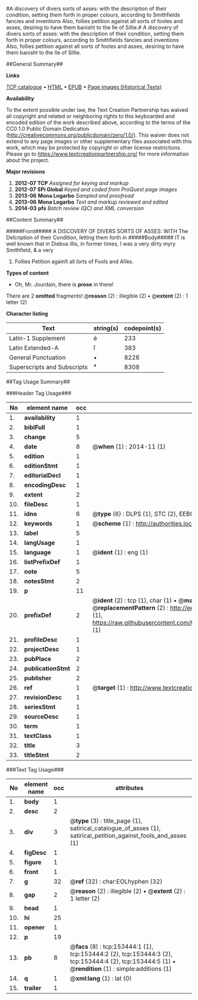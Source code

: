 #A discovery of divers sorts of asses: with the description of their condition, setting them forth in proper colours, according to Smithfields fancies and inventions Also, follies petition against all sorts of fooles and asses, desiring to have them banisht to the Ile of Sillie.#
A discovery of divers sorts of asses: with the description of their condition, setting them forth in proper colours, according to Smithfields fancies and inventions Also, follies petition against all sorts of fooles and asses, desiring to have them banisht to the Ile of Sillie.

##General Summary##

**Links**

[TCP catalogue](http://www.ota.ox.ac.uk/tcp/)  • 
[HTML](http://tei.it.ox.ac.uk/tcp/Texts-HTML/free/A81/A81528.html)  • 
[EPUB](http://tei.it.ox.ac.uk/tcp/Texts-EPUB/free/A81/A81528.epub) • 
[Page images (Historical Texts)](https://historicaltexts.jisc.ac.uk/eebo-99895890e)

**Availability**

To the extent possible under law, the Text Creation Partnership has waived all copyright and related or neighboring rights to this keyboarded and encoded edition of the work described above, according to the terms of the CC0 1.0 Public Domain Dedication (http://creativecommons.org/publicdomain/zero/1.0/). This waiver does not extend to any page images or other supplementary files associated with this work, which may be protected by copyright or other license restrictions. Please go to https://www.textcreationpartnership.org/ for more information about the project.

**Major revisions**

1. __2012-07__ __TCP__ *Assigned for keying and markup*
1. __2012-07__ __SPi Global__ *Keyed and coded from ProQuest page images*
1. __2013-06__ __Mona Logarbo__ *Sampled and proofread*
1. __2013-06__ __Mona Logarbo__ *Text and markup reviewed and edited*
1. __2014-03__ __pfs__ *Batch review (QC) and XML conversion*

##Content Summary##

#####Front#####
A DISCOVERY OF DIVERS SORTS OF ASSES: WITH The Deſcription of their Condition, ſetting them forth in
#####Body#####
IT is well known that in Diebus illis, in former times, I was a very dirty myry Smithfield, & a very
1. Follies Petition againſt all ſorts of Fools and Aſſes.

**Types of content**

  * Oh, Mr. Jourdain, there is **prose** in there!

There are 2 **omitted** fragments! 
 @__reason__ (2) : illegible (2)  •  @__extent__ (2) : 1 letter (2)

**Character listing**


|Text|string(s)|codepoint(s)|
|---|---|---|
|Latin-1 Supplement|é|233|
|Latin Extended-A|ſ|383|
|General Punctuation|•|8226|
|Superscripts             and Subscripts|⁴|8308|

##Tag Usage Summary##

###Header Tag Usage###

|No|element name|occ|attributes|
|---|---|---|---|
|1.|__availability__|1||
|2.|__biblFull__|1||
|3.|__change__|5||
|4.|__date__|8| @__when__ (1) : 2014-11 (1)|
|5.|__edition__|1||
|6.|__editionStmt__|1||
|7.|__editorialDecl__|1||
|8.|__encodingDesc__|1||
|9.|__extent__|2||
|10.|__fileDesc__|1||
|11.|__idno__|6| @__type__ (6) : DLPS (1), STC (2), EEBO-CITATION (1), PROQUEST (1), VID (1)|
|12.|__keywords__|1| @__scheme__ (1) : http://authorities.loc.gov/ (1)|
|13.|__label__|5||
|14.|__langUsage__|1||
|15.|__language__|1| @__ident__ (1) : eng (1)|
|16.|__listPrefixDef__|1||
|17.|__note__|5||
|18.|__notesStmt__|2||
|19.|__p__|11||
|20.|__prefixDef__|2| @__ident__ (2) : tcp (1), char (1)  •  @__matchPattern__ (2) : ([0-9\-]+):([0-9IVX]+) (1), (.+) (1)  •  @__replacementPattern__ (2) : http://eebo.chadwyck.com/downloadtiff?vid=$1&page=$2 (1), https://raw.githubusercontent.com/textcreationpartnership/Texts/master/tcpchars.xml#$1 (1)|
|21.|__profileDesc__|1||
|22.|__projectDesc__|1||
|23.|__pubPlace__|2||
|24.|__publicationStmt__|2||
|25.|__publisher__|2||
|26.|__ref__|1| @__target__ (1) : http://www.textcreationpartnership.org/docs/. (1)|
|27.|__revisionDesc__|1||
|28.|__seriesStmt__|1||
|29.|__sourceDesc__|1||
|30.|__term__|1||
|31.|__textClass__|1||
|32.|__title__|3||
|33.|__titleStmt__|2||


###Text Tag Usage###

|No|element name|occ|attributes|
|---|---|---|---|
|1.|__body__|1||
|2.|__desc__|2||
|3.|__div__|3| @__type__ (3) : title_page (1), satirical_catalogue_of_asses (1), satirical_petition_against_fools_and_asses (1)|
|4.|__figDesc__|1||
|5.|__figure__|1||
|6.|__front__|1||
|7.|__g__|32| @__ref__ (32) : char:EOLhyphen (32)|
|8.|__gap__|2| @__reason__ (2) : illegible (2)  •  @__extent__ (2) : 1 letter (2)|
|9.|__head__|1||
|10.|__hi__|25||
|11.|__opener__|1||
|12.|__p__|19||
|13.|__pb__|8| @__facs__ (8) : tcp:153444:1 (1), tcp:153444:2 (2), tcp:153444:3 (2), tcp:153444:4 (2), tcp:153444:5 (1)  •  @__rendition__ (1) : simple:additions (1)|
|14.|__q__|1| @__xml:lang__ (1) : lat (0)|
|15.|__trailer__|1||

